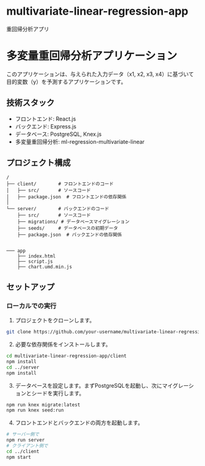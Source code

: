 # multivariate-linear-regression-app
重回帰分析アプリ
# 多変量重回帰分析アプリケーション

このアプリケーションは、与えられた入力データ（x1, x2, x3, x4）に基づいて目的変数（y）を予測するアプリケーションです。

## 技術スタック

- フロントエンド: React.js
- バックエンド: Express.js
- データベース: PostgreSQL, Knex.js
- 多変量重回帰分析: ml-regression-multivariate-linear

## プロジェクト構成

```
/
├── client/        # フロントエンドのコード
│   ├── src/       # ソースコード
│   ├── package.json  # フロントエンドの依存関係
│   
└── server/        # バックエンドのコード
    ├── src/       # ソースコード
    ├── migrations/ # データベースマイグレーション
    ├── seeds/     # データベースの初期データ
    ├── package.json  # バックエンドの依存関係
  
```
```   
─── app 
    ├── index.html
    ├── script.js
    ├── chart.umd.min.js
```


## セットアップ

### ローカルでの実行

1. プロジェクトをクローンします。

```bash
git clone https://github.com/your-username/multivariate-linear-regression-app.git
```

2. 必要な依存関係をインストールします。

```bash
cd multivariate-linear-regression-app/client
npm install
cd ../server
npm install
```

3. データベースを設定します。まずPostgreSQLを起動し、次にマイグレーションとシードを実行します。

```bash
npm run knex migrate:latest
npm run knex seed:run
```

4. フロントエンドとバックエンドの両方を起動します。

```bash
# サーバー側で
npm run server
# クライアント側で
cd ../client
npm start
```
